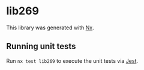 # lib269

This library was generated with [Nx](https://nx.dev).

## Running unit tests

Run `nx test lib269` to execute the unit tests via [Jest](https://jestjs.io).

